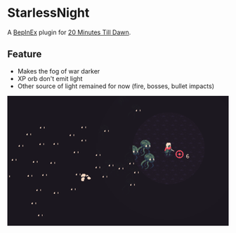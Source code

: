 # StarlessNight
A [BepInEx](https://github.com/BepInEx/BepInEx/releases) plugin for [20 Minutes Till Dawn](https://store.steampowered.com/app/1966900/20_Minutes_Till_Dawn/).

## Feature

- Makes the fog of war darker
- XP orb don't emit light
- Other source of light remained for now (fire, bosses, bullet impacts)

<img src="icon.png" width="700">
